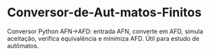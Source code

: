 # Conversor-de-Aut-matos-Finitos
Conversor Python AFN->AFD: entrada AFN, converte em AFD, simula aceitação, verifica equivalência e minimiza AFD. Útil para estudo de autômatos.
